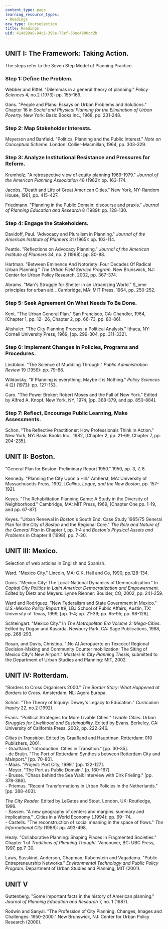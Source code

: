 ```yaml
---
content_type: page
learning_resource_types:
- Readings
ocw_type: CourseSection
title: Readings
uid: 414d29a8-94c1-395e-73ef-33ec4600dc2b
---
```


UNIT I: The Framework: Taking Action.
-------------------------------------

The steps refer to the Seven Step Model of Planning Practice.

### Step 1: Define the Problem.

Webber and Rittel. "Dilemmas in a general theory of planning." _Policy Sciences_ 4, no.2 (1973): pp. 155-169.

Gans. "People and Plans: Essays on Urban Problems and Solutions." Chapter 16 in _Social and Physical Planning for the Elimination of Urban Poverty._ New York: Basic Books Inc., 1968, pp. 231-248.

### Step 2: Map Stakeholder Interests.

Meyerson and Banfield. "Politics, Planning and the Public Interest." _Note on Conceptual Scheme_. London: Collier-Macmillan, 1964, pp. 303-329.

### Step 3: Analyze Institutional Resistance and Pressures for Reform.

Krumholz. "A retrospective view of equity planning 1969-1979." _Journal of the American Planning Association_ 48 (1982): pp. 163-174.

Jacobs. "Death and Life of Great American Cities." New York, NY: Random House, 1961, pp. 415-427.

Friedmann. "Planning in the Public Domain: discourse and praxis." _Journal of Planning Education and Research_ 8 (1989): pp. 128-130.

### Step 4: Engage the Stakeholders.

Davidoff, Paul. "Advocacy and Pluralism in Planning." _Journal of the American Institute of Planners_ 31 (1965): pp. 103-114.

Peattie. "Reflections on Advocacy Planning." _Journal of the American Institute of Planners_ 34, no. 2 (1968): pp. 80-88.

Hartman. "Between Eminence And Notoriety: Four Decades Of Radical Urban Planning." _The Urban Field Service Program._ New Brunswick, NJ: Center for Urban Policy Research, 2002, pp. 367-374.

Abrams. "Man's Struggle for Shelter in an Urbanizing World." S_ome principles for urban aid._ Cambridge, MA: MIT Press, 1964, pp. 250-252.

### Step 5: Seek Agreement On What Needs To Be Done.

Kent. "The Urban General Plan." San Francisco, CA: Chandler, 1964, \[Chapter 1, pp. 12- 26, Chapter 2, pp. 66-73, pp. 80-86\].

Altshuler. "The City Planning Process: a Political Analysis." Ithaca, NY: Cornell University Press, 1969, \[pp. 299-304, pp. 311-332\].

### Step 6: Implement Changes in Policies, Programs and Procedures.

Lindblom. "The Science of Muddling Through." _Public Administration Review_ 19 (1959): pp. 79-88.

Wildavsky. "If Planning is everything, Maybe it is Nothing." _Policy Sciences_ 4 (2) (1973): pp. 127-153.

Caro. "The Power Broker: Robert Moses and the Fall of New York." Edited by Alfred A. Knopf. New York, NY, 1974, \[pp. 368-379, and pp. 850-884\].

### Step 7: Reflect, Encourage Public Learning, Make Assessments.

Schon. "The Reflective Practitioner: How Professionals Think in Action." New York, NY: Basic Books Inc., 1982, \[Chapter 2, pp. 21-69, Chapter 7, pp. 204-235\].

UNIT II: Boston.
----------------

"General Plan for Boston: Preliminary Report 1950." 1950, pp. 3, 7, 8.

Kennedy. "Planning the City Upon a Hill." Amherst, MA: University of Massachusetts Press, 1992. \[_Collins, Logue, and the New_ _Boston,_ pp. 157-192\].

Keyes. "The Rehabilitation Planning Game: A Study in the Diversity of Neighborhood." Cambridge, MA: MIT Press, 1969, \[Chapter One pp. 1-19, and pp. 67-87\].

Keyes. "Urban Renewal in _Boston_'s South End: Case Study 1965/75 General Plan for the City of _Boston_ and the Regional Core." _The Role and Nature of the General Plan_ in Chapter I, pp. 1-4 and _Boston's Physical Assets and Problems_ in Chapter II (1998), pp. 7-30.

UNIT III: Mexico.
-----------------

Selection of web articles in English and Spanish.

Ward. "Mexico City." Lincoln, MA: G.K. Hall and Co, 1990, pp.128-134.

Davis. "Mexico City: The Local-National Dynamics of Democratization." In _Capital City Politics in Latin America: Democratization and Empowerment._ Edited by Dietz and Meyers. Lynne Rienner: Boulder, CO, 2002, pp. 241-259.

Ward and Rodriguez. "New Federalism and State Government in Mexico." _U.S.-Mexico Policy Report #9_, LBJ School of Public Affairs, Austin, TX: University of Texas, 1999, \[pp. 1-4; pp. 21-39; pp. 65-95; pp. 98-126\].

Schteingart. "Mexico City." In _The Metropolitan Era Volume 2: Mega-Cities_. Edited by Dogan and Kasarda. Newbury Park, CA: Sage Publications, 1988, pp. 268-293.

Rosan, and Davis, Christina. "¡No Al Aeropuerto en Texcoco! Regional Decision-Making and Community Counter mobilization: The Siting of Mexico City's New Airport." _Masters in City Planning Thesis,_ submitted to the Department of Urban Studies and Planning: MIT, 2002.

UNIT IV: Rotterdam.
-------------------

"Borders to Cross Organisers 2000." _The Border Story: What Happened at Borders to Cross._ Amsterdam, NL: Agora Europa.

Schön. "The Theory of Inquiry: Dewey's Legacy to Education." _Curriculum Inquiry_ 22, no.2 (1992).

Evans. "Political Strategies for More Livable Cities." _Livable Cities: Urban Struggles for Livelihood and Sustainability._ Edited by Evans. Berkeley, CA: University of California Press, 2002, pp. 222-246.

_Cities in Transition_. Edited by Graafland and Hauptman. Rotterdam: 010 Publishers, 2001.  
\- Graafland. "Introduction: Cities in Transition." \[pp. 30-35\].  
\- de Bruijn. "The Port of Rotterdam: Synthesis between Rotterdam City and Mainport." \[pp. 70-80\].  
\- Maas. "Project: Port City, 1999." \[pp. 122-127\].  
\- Meyer. "The Port as Public Domain." \[p. 160-167\].  
\- Brusse. "Chaos behind the Sea Wall: Interview with Dirk Frieling." \[pp. 378-386\].  
\- Priemus. "Recent Transformations in Urban Policies in the Netherlands." \[pp. 388-403\].

_The City Reader._ Edited by LeGates and Stout. London, UK: Routledge, 1996.  
\- Sassen. "A new geography of centers and margins: summary and implications." _Cities in a World Economy (_1994): pp. 69- 74.  
\- Castells. "The reconstruction of social meaning in the space of flows." _The Informational City_ (1989): pp. 493-498.

Healy. "Collaborative Planning: Shaping Places in Fragmented Societies." Chapter 1 of _Traditions of Planning Thought._ Vancouver, BC: UBC Press, 1997, pp.7-30.

Laws, Susskind, Anderson, Chapman, Rubenstein and Vagadama. "Public Entrepreneurship Networks." _Environmental Technology and Public Policy Program._ Department of Urban Studies and Planning, MIT (2001).

UNIT V
------

Guttenberg. "Some important facts in the history of American planning." _Journal of Planning Education and Research_ 7, no. 1 (1987).

Rodwin and Sanyal. "The Profession of City Planning: Changes, Images and Challenges: 1950-2000." New Brunswick, NJ: Center for Urban Policy Research (2000).